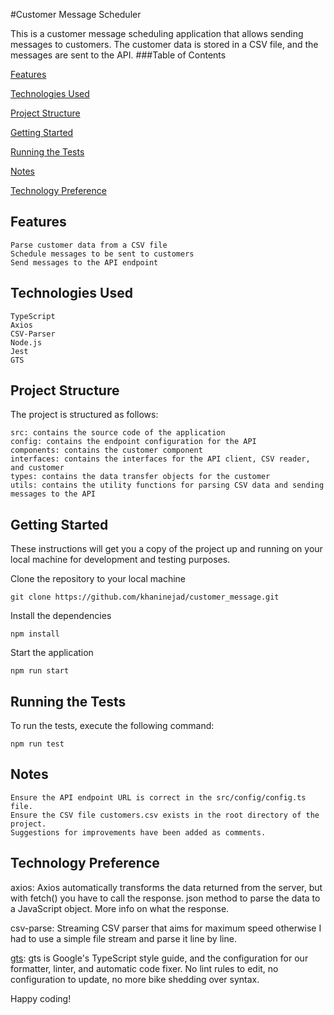#Customer Message Scheduler

This is a customer message scheduling application that allows sending messages to customers. The customer data is stored in a CSV file, and the messages are sent to the API.
###Table of Contents

[Features](#Features)

[Technologies Used](#Technologies-Used)

[Project Structure](#Project-Structure)

[Getting Started](#Project-Structure)

[Running the Tests](#Running-the-Tests)

[Notes](#Notes)

[Technology Preference](#Technology-Preference)

## Features

    Parse customer data from a CSV file
    Schedule messages to be sent to customers
    Send messages to the API endpoint

## Technologies Used

    TypeScript
    Axios
    CSV-Parser
    Node.js
    Jest
    GTS

## Project Structure

The project is structured as follows:

    src: contains the source code of the application
    config: contains the endpoint configuration for the API
    components: contains the customer component
    interfaces: contains the interfaces for the API client, CSV reader, and customer
    types: contains the data transfer objects for the customer
    utils: contains the utility functions for parsing CSV data and sending messages to the API

## Getting Started

These instructions will get you a copy of the project up and running on your local machine for development and testing purposes.

Clone the repository to your local machine


    git clone https://github.com/khaninejad/customer_message.git

Install the dependencies

    npm install

Start the application


    npm run start

## Running the Tests

To run the tests, execute the following command:

    npm run test

## Notes

    Ensure the API endpoint URL is correct in the src/config/config.ts file.
    Ensure the CSV file customers.csv exists in the root directory of the project.
    Suggestions for improvements have been added as comments.

## Technology Preference
axios: Axios automatically transforms the data returned from the server, but with fetch() you have to call the response. json method to parse the data to a JavaScript object. More info on what the response.

csv-parse: Streaming CSV parser that aims for maximum speed otherwise I had to use a simple file stream and parse it line by line.

[gts](https://github.com/google/gts): gts is Google's TypeScript style guide, and the configuration for our formatter, linter, and automatic code fixer. No lint rules to edit, no configuration to update, no more bike shedding over syntax.

Happy coding!